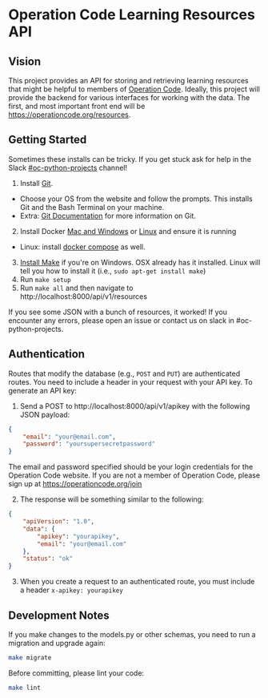 # Operation Code Learning Resources API

## Vision

This project provides an API for storing and retrieving learning resources that might be helpful to members of [Operation Code](https://operationcode.org/). Ideally, this project will provide the backend for various interfaces for working with the data. The first, and most important front end will be https://operationcode.org/resources.

## Getting Started

Sometimes these installs can be tricky.  If you get stuck ask for help in the Slack [#oc-python-projects](https://operation-code.slack.com/messages/C7NJLCCMB) channel!

1. Install [Git](https://git-scm.com/downloads).
- Choose your OS from the website and follow the prompts.  This installs Git and the Bash Terminal on your machine.
- Extra: [Git Documentation](https://git-scm.com/doc) for more information on Git.
2. Install Docker [Mac and Windows](https://www.docker.com/products/docker-desktop) or [Linux](https://docs.docker.com/install/linux/docker-ce/ubuntu/) and ensure it is running
- Linux: install [docker compose](https://docs.docker.com/compose/install/#install-compose) as well.
3. [Install Make](http://gnuwin32.sourceforge.net/packages/make.htm) if you're on Windows. OSX already has it installed. Linux will tell you how to install it (i.e., `sudo apt-get install make`)
4. Run `make setup`
5. Run `make all` and then navigate to http://localhost:8000/api/v1/resources

If you see some JSON with a bunch of resources, it worked! If you encounter any errors, please open an issue or contact us on slack in #oc-python-projects.

## Authentication

Routes that modify the database (e.g., `POST` and `PUT`) are authenticated routes. You need to include a header in your request with your API key. To generate an API key:

1. Send a POST to http://localhost:8000/api/v1/apikey with the following JSON payload:
```json
{
	"email": "your@email.com",
	"password": "yoursupersecretpassword"
}
```
The email and password specified should be your login credentials for the Operation Code website. If you are not a member of Operation Code, please sign up at https://operationcode.org/join

2. The response will be something similar to the following:
```json
{
    "apiVersion": "1.0",
    "data": {
        "apikey": "yourapikey",
        "email": "your@email.com"
    },
    "status": "ok"
}
```
3. When you create a request to an authenticated route, you must include a header `x-apikey: yourapikey`

## Development Notes

If you make changes to the models.py or other schemas, you need to run a migration and upgrade again:

```sh
make migrate
```

Before committing, please lint your code:

```sh
make lint
```
